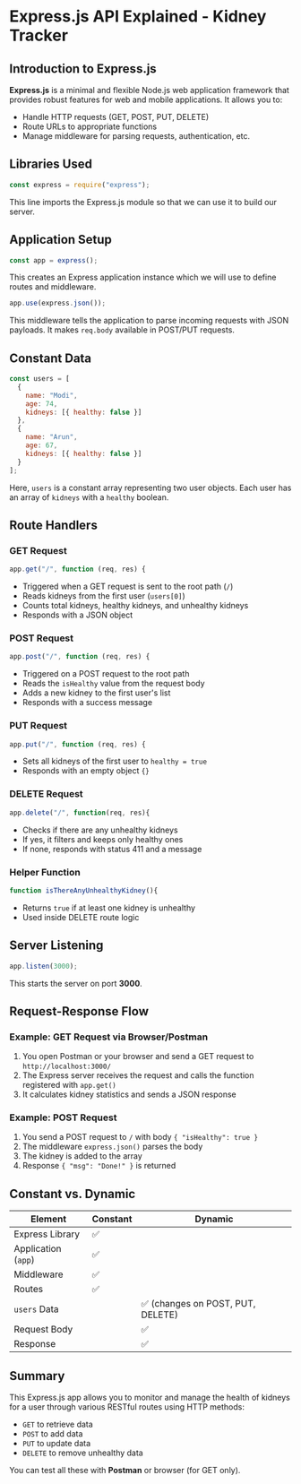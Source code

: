 # Express.js API Explained - Kidney Tracker

## Introduction to Express.js

**Express.js** is a minimal and flexible Node.js web application framework that provides robust features for web and mobile applications. It allows you to:

* Handle HTTP requests (GET, POST, PUT, DELETE)
* Route URLs to appropriate functions
* Manage middleware for parsing requests, authentication, etc.

## Libraries Used

```js
const express = require("express");
```

This line imports the Express.js module so that we can use it to build our server.

## Application Setup

```js
const app = express();
```

This creates an Express application instance which we will use to define routes and middleware.

```js
app.use(express.json());
```

This middleware tells the application to parse incoming requests with JSON payloads. It makes `req.body` available in POST/PUT requests.

## Constant Data

```js
const users = [
  {
    name: "Modi",
    age: 74,
    kidneys: [{ healthy: false }]
  },
  {
    name: "Arun",
    age: 67,
    kidneys: [{ healthy: false }]
  }
];
```

Here, `users` is a constant array representing two user objects. Each user has an array of `kidneys` with a `healthy` boolean.

## Route Handlers

### GET Request

```js
app.get("/", function (req, res) {
```

* Triggered when a GET request is sent to the root path (`/`)
* Reads kidneys from the first user (`users[0]`)
* Counts total kidneys, healthy kidneys, and unhealthy kidneys
* Responds with a JSON object

### POST Request

```js
app.post("/", function (req, res) {
```

* Triggered on a POST request to the root path
* Reads the `isHealthy` value from the request body
* Adds a new kidney to the first user's list
* Responds with a success message

### PUT Request

```js
app.put("/", function (req, res) {
```

* Sets all kidneys of the first user to `healthy = true`
* Responds with an empty object `{}`

### DELETE Request

```js
app.delete("/", function(req, res){
```

* Checks if there are any unhealthy kidneys
* If yes, it filters and keeps only healthy ones
* If none, responds with status 411 and a message

### Helper Function

```js
function isThereAnyUnhealthyKidney(){
```

* Returns `true` if at least one kidney is unhealthy
* Used inside DELETE route logic

## Server Listening

```js
app.listen(3000);
```

This starts the server on port **3000**.

## Request-Response Flow

### Example: GET Request via Browser/Postman

1. You open Postman or your browser and send a GET request to `http://localhost:3000/`
2. The Express server receives the request and calls the function registered with `app.get()`
3. It calculates kidney statistics and sends a JSON response

### Example: POST Request

1. You send a POST request to `/` with body `{ "isHealthy": true }`
2. The middleware `express.json()` parses the body
3. The kidney is added to the array
4. Response `{ "msg": "Done!" }` is returned

## Constant vs. Dynamic

| Element             | Constant | Dynamic                          |
| ------------------- | -------- | -------------------------------- |
| Express Library     | ✅        |                                  |
| Application (`app`) | ✅        |                                  |
| Middleware          | ✅        |                                  |
| Routes              | ✅        |                                  |
| `users` Data        |          | ✅ (changes on POST, PUT, DELETE) |
| Request Body        |          | ✅                                |
| Response            |          | ✅                                |

## Summary

This Express.js app allows you to monitor and manage the health of kidneys for a user through various RESTful routes using HTTP methods:

* `GET` to retrieve data
* `POST` to add data
* `PUT` to update data
* `DELETE` to remove unhealthy data

You can test all these with **Postman** or browser (for GET only).

